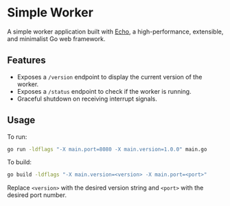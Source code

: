 # Simple Worker

A simple worker application built with [Echo](https://echo.labstack.com/), a high-performance, extensible, and minimalist Go web framework.

## Features

- Exposes a `/version` endpoint to display the current version of the worker.
- Exposes a `/status` endpoint to check if the worker is running.
- Graceful shutdown on receiving interrupt signals.

## Usage

To run:
```sh
go run -ldflags "-X main.port=8080 -X main.version=1.0.0" main.go
```

To build:
```sh
go build -ldflags "-X main.version=<version> -X main.port=<port>"
```

Replace `<version>` with the desired version string and `<port>` with the desired port number.
